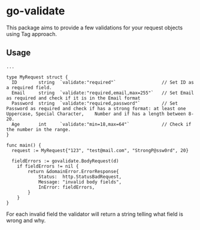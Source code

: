 # go-validate

This package aims to provide a few validations for your request objects using Tag approach.

## Usage
```
...

type MyRequest struct {
  ID        string  `validate:"required"`                 // Set ID as a required field.
  Email     string  `validate:"required,email,max=255"`   // Set Email as required and check if it is in the Email format
  Password  string  `validate:"required,password"`        // Set Password as required and check if has a strong format: at least one Uppercase, Special Character,    Number and if has a length between 8-20.
  Age       int     `validate:"min=18,max=64"`            // Check if the number in the range.
}

func main() {
  request := MyRequest{"123", "test@mail.com", "StrongP@ssw0rd", 20}
  
  fieldErrors := govalidate.BodyRequest(d)
	if fieldErrors != nil {
		return &domainError.ErrorResponse{
			Status:  http.StatusBadRequest,
			Message: "invalid body fields",
			InError: fieldErrors,
		}
	}
}
```

For each invalid field the validator will return a string telling what field is wrong and why.
